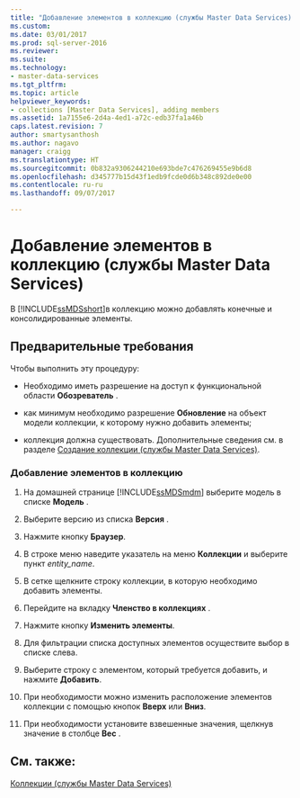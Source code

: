 ```yaml
---
title: "Добавление элементов в коллекцию (службы Master Data Services) | Документы Майкрософт"
ms.custom: 
ms.date: 03/01/2017
ms.prod: sql-server-2016
ms.reviewer: 
ms.suite: 
ms.technology:
- master-data-services
ms.tgt_pltfrm: 
ms.topic: article
helpviewer_keywords:
- collections [Master Data Services], adding members
ms.assetid: 1a7155e6-2d4a-4ed1-a72c-edb37fa1a46b
caps.latest.revision: 7
author: smartysanthosh
ms.author: nagavo
manager: craigg
ms.translationtype: HT
ms.sourcegitcommit: 0b832a9306244210e693bde7c476269455e9b6d8
ms.openlocfilehash: d345777b15d43f1edb9fcde0d6b348c892de0e00
ms.contentlocale: ru-ru
ms.lasthandoff: 09/07/2017

---
```

# <a name="add-members-to-a-collection-master-data-services"></a>Добавление элементов в коллекцию (службы Master Data Services)
  В [!INCLUDE[ssMDSshort](../includes/ssmdsshort-md.md)]в коллекцию можно добавлять конечные и консолидированные элементы.  
  
## <a name="prerequisites"></a>Предварительные требования  
 Чтобы выполнить эту процедуру:  
  
-   Необходимо иметь разрешение на доступ к функциональной области **Обозреватель** .  
  
-   как минимум необходимо разрешение **Обновление** на объект модели коллекции, к которому нужно добавить элементы;  
  
-   коллекция должна существовать. Дополнительные сведения см. в разделе [Создание коллекции (службы Master Data Services)](../master-data-services/create-a-collection-master-data-services.md).  
  
### <a name="to-add-members-to-a-collection"></a>Добавление элементов в коллекцию  
  
1.  На домашней странице [!INCLUDE[ssMDSmdm](../includes/ssmdsmdm-md.md)] выберите модель в списке **Модель** .  
  
2.  Выберите версию из списка **Версия** .  
  
3.  Нажмите кнопку **Браузер**.  
  
4.  В строке меню наведите указатель на меню **Коллекции** и выберите пункт *entity_name*.  
  
5.  В сетке щелкните строку коллекции, в которую необходимо добавить элементы.  
  
6.  Перейдите на вкладку **Членство в коллекциях** .  
  
7.  Нажмите кнопку **Изменить элементы**.  
  
8.  Для фильтрации списка доступных элементов осуществите выбор в списке слева.  
  
9. Выберите строку с элементом, который требуется добавить, и нажмите **Добавить**.  
  
10. При необходимости можно изменить расположение элементов коллекции с помощью кнопок **Вверх** или **Вниз**.  
  
11. При необходимости установите взвешенные значения, щелкнув значение в столбце **Вес** .  
  
## <a name="see-also"></a>См. также:  
 [Коллекции (службы Master Data Services)](../master-data-services/collections-master-data-services.md)  
  
  

